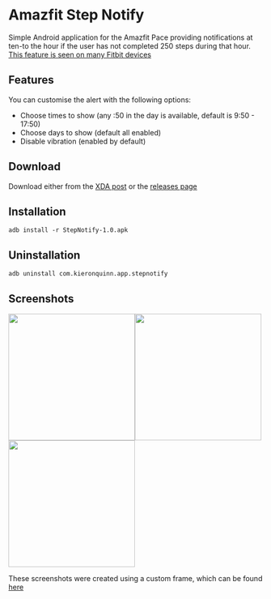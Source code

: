 # Amazfit Step Notify

Simple Android application for the Amazfit Pace providing notifications at ten-to the hour if the user has not completed 250 steps during that hour. [This feature is seen on many Fitbit devices](http://help.fitbit.com/articles/en_US/Help_article/1986)

## Features
You can customise the alert with the following options:
- Choose times to show (any :50 in the day is available, default is 9:50 - 17:50)
- Choose days to show (default all enabled)
- Disable vibration (enabled by default)

## Download

Download either from the [XDA post](https://forum.xda-developers.com/smartwatch/amazfit/app-step-notify-fitbit-esque-step-t3741724) or the [releases page](https://github.com/KieronQuinn/AmazfitStepNotify/releases)

## Installation

`adb install -r StepNotify-1.0.apk`

## Uninstallation

`adb uninstall com.kieronquinn.app.stepnotify`

## Screenshots
<img src="https://github.com/KieronQuinn/AmazfitStepNotify/raw/master/Images/step_notify_1.png" width="250"/><img src="https://github.com/KieronQuinn/AmazfitStepNotify/raw/master/Images/step_notify_2.png" width="250"/><img src="https://github.com/KieronQuinn/AmazfitStepNotify/raw/master/Images/step_notify_3.png" width="250"/>

These screenshots were created using a custom frame, which can be found [here](https://github.com/KieronQuinn/AmazfitStepNotify/raw/master/Images/pace_frame.png)


